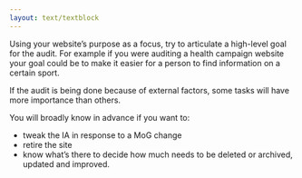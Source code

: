 ```yaml
---
layout: text/textblock
---
```


Using your website’s purpose as a focus, try to articulate a high-level goal for the audit. For example if you were auditing a health campaign website your goal could be to make it easier for a person to find information on a certain sport.

If the audit is being done because of external factors, some tasks will have more importance than others.

You will broadly know in advance if you want to:
- tweak the IA in response to a MoG change
- retire the site
- know what’s there to decide how much needs to be deleted or archived, updated and improved.
